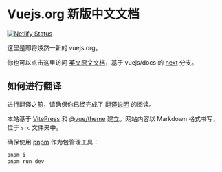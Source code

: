 # Vuejs.org 新版中文文档

[![Netlify Status](https://api.netlify.com/api/v1/badges/b0932ac3-776d-4cba-a3fa-a48be2f1eb94/deploy-status)](https://app.netlify.com/sites/vue-new-docs-cn/deploys)

这里是即将焕然一新的 vuejs.org。

你也可以点击这里访问 [英文原文文档](https://vue-docs-preview.netlify.app/)，基于 vuejs/docs 的 [next](https://github.com/vuejs/docs/tree/next) 分支。

## 如何进行翻译

进行翻译之前，请确保你已经完成了 [翻译说明](https://vue-new-docs-cn.netlify.app/about/translation.html) 的阅读。

本站基于 [VitePress](https://github.com/vuejs/vitepress) 和 [@vue/theme](https://github.com/vuejs/vue-theme) 建立。网站内容以 Markdown 格式书写，位于 `src` 文件夹中。

确保使用 [pnpm](https://pnpm.io/) 作为包管理工具：

```sh
pnpm i
pnpm run dev
```
